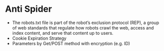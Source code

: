 # Anti Spider

* The robots.txt file is part of the robot’s exclusion protocol (REP), a group of web standards that regulate how robots crawl the web, access and index content, and serve that content up to users. 
* Cookie Expiration Strategy
* Parameters by Get/POST method with encryption (e.g. ID)